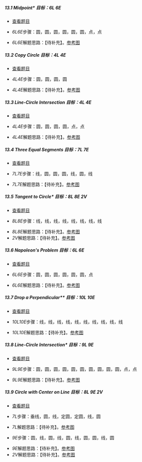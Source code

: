 ##### 13.1 Midpoint\* *目标：6L 6E*
- [查看题目](images/level/c-midpoint.png) 
+ *6L6E*步骤：圆，圆，圆，圆，圆，圆，点，点
- *6L6E*解题思路：【待补充】。[参考图](solved/13.1.6L6E.png)


##### 13.2 Copy Circle *目标：4L 4E*
- [查看题目](images/level/c-translate-circle.png) 
+ *4L4E*步骤：圆，圆，圆，圆
- *4L4E*解题思路：【待补充】。[参考图](solved/13.2.4L4E.png)


##### 13.3 Line-Circle Intersection *目标：4L 4E*
- [查看题目](images/level/c-intersect-c-l.png) 
+ *4L4E*步骤：圆，圆，圆，圆，点，点
- *4L4E*解题思路：【待补充】。[参考图](solved/13.3.4L4E.png)


##### 13.4 Three Equal Segments *目标：7L 7E*
- [查看题目](images/level/equal-segments3.png) 
+ *7L7E*步骤：线，圆，圆，圆，线，圆，线
- *7L7E*解题思路：【待补充】。[参考图](solved/13.4.7L7E.png)


##### 13.5 Tangent to Circle\* *目标：8L 8E 2V*
- [查看题目](images/level/l-tangent.png) 
+ *8L8E*步骤：线，线，线，线，线，线，线，线
- *8L8E*解题思路：【待补充】。[参考图](solved/13.5.8L8E.png)
- *2V*解题思路：【待补充】。[参考图](solved/13.5.2V.png)


##### 13.6 Napoleon's Problem *目标：6L 6E*
- [查看题目](images/level/napoleon.png) 
+ *6L6E*步骤：圆，圆，圆，圆，圆，圆，点
- *6L6E*解题思路：【待补充】。[参考图](solved/13.6.6L6E.png)


##### 13.7 Drop a Perpendicular\*\* *目标：10L 10E*
- [查看题目](images/level/l-drop-perp2.png) 
+ *10L10E*步骤：线，线，线，线，线，线，线，线，线，线
- *10L10E*解题思路：【待补充】。[参考图](solved/13.7.10L10E.png)


##### 13.8 Line-Circle Intersection\* *目标：9L 9E*
- [查看题目](images/level/c-intersect-x.png) 
+ *9L9E*步骤：圆，圆，圆，圆，圆，圆，圆，圆，圆，圆，点，点
- *9L9E*解题思路：【待补充】。[参考图](solved/13.8.9L9E.png)


##### 13.9 Circle with Center on Line *目标：8L 9E 2V*
- [查看题目](images/level/circle-tangent-c-pw-center-l.png) 
+ *7L*步骤：垂线，圆，线，定圆，定圆，线，圆
- *7L*解题思路：【待补充】。[参考图](solved/13.9.7L.png)
+ *9E*步骤：圆，线，圆，线，圆，线，圆，圆，线，圆
- *9E*解题思路：【待补充】。[参考图](solved/13.9.9E.png)
- *2V*解题思路：【待补充】。[参考图](solved/13.9.2V.png)

